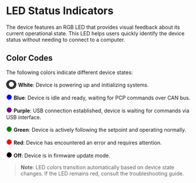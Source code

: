 # LED Status Indicators

The device features an RGB LED that provides visual feedback about its current operational state. This LED helps users quickly identify the device status without needing to connect to a computer.

## Color Codes

The following colors indicate different device states:

<span style="color: white; background-color: #333; padding: 2px 6px; border-radius: 50%; font-size: 18px;">●</span> **White**: Device is powering up and initializing systems.

<span style="color: blue; font-size: 18px;">●</span> **Blue**: Device is idle and ready, waiting for PCP commands over CAN bus.

<span style="color: purple; font-size: 18px;">●</span> **Purple**: USB connection established, device is waiting for commands via USB interface.

<span style="color: green; font-size: 18px;">●</span> **Green**: Device is actively following the setpoint and operating normally.

<span style="color: red; font-size: 18px;">●</span> **Red**: Device has encountered an error and requires attention.

<span style="color: black; font-size: 18px;">●</span> **Off**: Device is in firmware update mode.

> **Note**: LED colors transition automatically based on device state changes. If the LED remains red, consult the troubleshooting guide.
